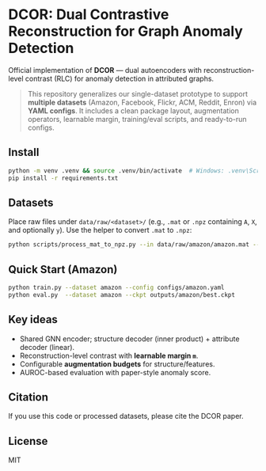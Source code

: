 # DCOR: Dual Contrastive Reconstruction for Graph Anomaly Detection

Official implementation of **DCOR** — dual autoencoders with reconstruction-level contrast (RLC) for anomaly detection in attributed graphs.

> This repository generalizes our single-dataset prototype to support **multiple datasets** (Amazon, Facebook, Flickr, ACM, Reddit, Enron) via **YAML configs**. It includes a clean package layout, augmentation operators, learnable margin, training/eval scripts, and ready-to-run configs.

## Install
```bash
python -m venv .venv && source .venv/bin/activate  # Windows: .venv\Scripts\activate
pip install -r requirements.txt
```

## Datasets
Place raw files under `data/raw/<dataset>/` (e.g., `.mat` or `.npz` containing `A`, `X`, and optionally `y`). Use the helper to convert `.mat` to `.npz`:
```bash
python scripts/process_mat_to_npz.py --in data/raw/amazon/amazon.mat --out data/processed/amazon.npz
```

## Quick Start (Amazon)
```bash
python train.py --dataset amazon --config configs/amazon.yaml
python eval.py  --dataset amazon --ckpt outputs/amazon/best.ckpt
```

## Key ideas
- Shared GNN encoder; structure decoder (inner product) + attribute decoder (linear).
- Reconstruction-level contrast with **learnable margin `m`**.
- Configurable **augmentation budgets** for structure/features.
- AUROC-based evaluation with paper-style anomaly score.

## Citation
If you use this code or processed datasets, please cite the DCOR paper.

## License
MIT
